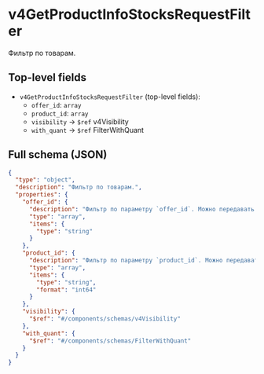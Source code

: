 # v4GetProductInfoStocksRequestFilter

Фильтр по товарам.

## Top-level fields
- `v4GetProductInfoStocksRequestFilter` (top-level fields):
  - `offer_id`: `array`
  - `product_id`: `array`
  - `visibility` → `$ref` v4Visibility
  - `with_quant` → `$ref` FilterWithQuant

## Full schema (JSON)
```json
{
  "type": "object",
  "description": "Фильтр по товарам.",
  "properties": {
    "offer_id": {
      "description": "Фильтр по параметру `offer_id`. Можно передавать список значений.",
      "type": "array",
      "items": {
        "type": "string"
      }
    },
    "product_id": {
      "description": "Фильтр по параметру `product_id`. Можно передавать список значений.",
      "type": "array",
      "items": {
        "type": "string",
        "format": "int64"
      }
    },
    "visibility": {
      "$ref": "#/components/schemas/v4Visibility"
    },
    "with_quant": {
      "$ref": "#/components/schemas/FilterWithQuant"
    }
  }
}
```
